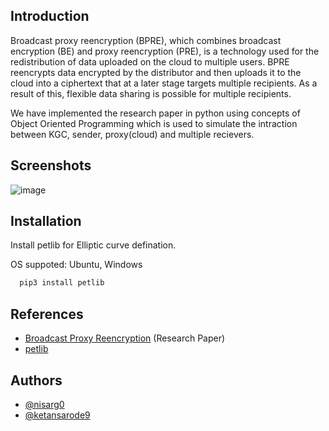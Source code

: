 
## Introduction

Broadcast proxy reencryption (BPRE), which combines broadcast encryption (BE) and proxy reencryption (PRE), is a technology
used for the redistribution of data uploaded on the cloud to multiple users. BPRE reencrypts data encrypted by the distributor and
then uploads it to the cloud into a ciphertext that at a later stage targets multiple recipients. As a result of this, flexible data sharing
is possible for multiple recipients.

We have implemented the research paper in python using concepts of Object Oriented Programming which is 
used to simulate the intraction between KGC, sender, proxy(cloud) and multiple recievers.
## Screenshots
![image](https://user-images.githubusercontent.com/60577767/163959757-8561fac5-f2b9-4a8d-ac64-50c6d6a46f2b.png)


## Installation 

Install petlib for Elliptic curve defination. 

OS suppoted: Ubuntu, Windows

```bash
  pip3 install petlib
```
    
## References

- [Broadcast Proxy Reencryption](https://www.researchgate.net/publication/357098241_Broadcast_Proxy_Reencryption_Based_on_Certificateless_Public_Key_Cryptography_for_Secure_Data_Sharing) (Research Paper)
- [petlib](https://buildmedia.readthedocs.org/media/pdf/petlib/latest/petlib.pdf)


## Authors

- [@nisarg0](https://www.github.com/nisarg0)
- [@ketansarode9](https://www.github.com/ketansarode9)

